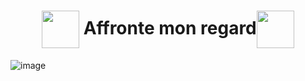 <h1 align="center"><img align="center" height="60" src="https://user-images.githubusercontent.com/65296828/205963378-4fd04a4d-81cf-4bcb-915f-fb4b8ad4ded4.png"> Affronte mon regard<img align="center" height="60" src="https://user-images.githubusercontent.com/65296828/205960875-73eacc87-3cb5-488d-834e-84ebf196bc22.png"></h1>


![image](https://user-images.githubusercontent.com/65296828/205928792-def9c802-9e87-4e80-af91-e3abbfe74eb3.png)

